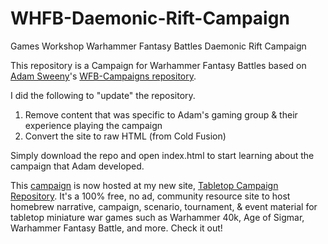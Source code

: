 # WHFB-Daemonic-Rift-Campaign
Games Workshop Warhammer Fantasy Battles Daemonic Rift Campaign

This repository is a Campaign for Warhammer Fantasy Battles based on [Adam Sweeny](https://github.com/adsweeny)'s [WFB-Campaigns repository](https://github.com/adsweeny/WFB-Campaigns).

I did the following to "update" the repository.
1. Remove content that was specific to Adam's gaming group & their experience playing the campaign
2. Convert the site to raw HTML (from Cold Fusion)

Simply download the repo and open index.html to start learning about the campaign that Adam developed.

This [campaign](https://tcrepo.com/downloads/daemonic-rift-campaign/) is now hosted at my new site, [Tabletop Campaign Repository](https://tcrepo.com).  It's a 100% free, no ad, community resource site to host homebrew narrative, campaign, scenario, tournament, & event material for tabletop miniature war games such as Warhammer 40k, Age of Sigmar, Warhammer Fantasy Battle, and more.  Check it out!
